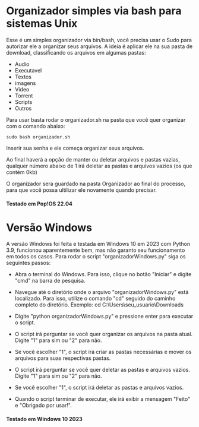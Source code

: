 # Organizador simples via bash para sistemas Unix

Esse é um simples organizador via bin/bash, você precisa usar o Sudo para autorizar ele a organizar seus arquivos.
A ideia é aplicar ele na sua pasta de download, classificando os arquivos em algumas pastas:

* Audio
* Executavel
* Textos
* imagens
* Video
* Torrent
* Scripts
* Outros

Para usar basta rodar o organizador.sh na pasta que você quer organizar com o comando abaixo:

```
sudo bash organizador.sh
```

Inserir sua senha e ele começa organizar seus arquivos.

Ao final haverá a opção de manter ou deletar arquivos e pastas vazias, qualquer número abaixo de 1 irá deletar as pastas e arquivos vazios (os que contém 0kb)

O organizador sera guardado na pasta Organizador ao final do processo, para que você possa ultilizar ele novamente quando precisar.

#### Testado em Pop!OS 22.04



# Versão Windows
A versão Windows foi feita e testada em Windows 10 em 2023 com Python 3.9, funcionou aparentemente bem, mas não garanto seu funcionamento em todos os casos.
Para rodar o script "organizadorWindows.py" siga os seguintes passos:

* Abra o terminal do Windows. Para isso, clique no botão "Iniciar" e digite "cmd" na barra de pesquisa.

* Navegue até o diretório onde o arquivo "organizadorWindows.py" está localizado. Para isso, utilize o comando "cd" seguido do caminho completo do diretório. Exemplo: cd C:\Users\seu_usuario\Downloads

* Digite "python organizadorWindows.py" e pressione enter para executar o script.

* O script irá perguntar se você quer organizar os arquivos na pasta atual. Digite "1" para sim ou "2" para não.

* Se você escolher "1", o script irá criar as pastas necessárias e mover os arquivos para suas respectivas pastas.

* O script irá perguntar se você quer deletar as pastas e arquivos vazios. Digite "1" para sim ou "2" para não.

* Se você escolher "1", o script irá deletar as pastas e arquivos vazios.

* Quando o script terminar de executar, ele irá exibir a mensagem "Feito" e "Obrigado por usar!".


#### Testado em Windows 10 2023